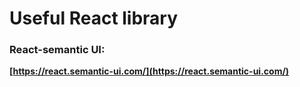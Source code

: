 # Useful React library

### **React-semantic UI:**

**[https://react.semantic-ui.com/](https://react.semantic-ui.com/)**